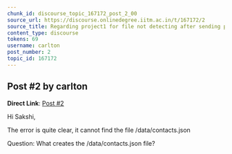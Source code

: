 ```yaml
---
chunk_id: discourse_topic_167172_post_2_00
source_url: https://discourse.onlinedegree.iitm.ac.in/t/167172/2
source_title: Regarding project1 for file not detecting after sending post request
content_type: discourse
tokens: 69
username: carlton
post_number: 2
topic_id: 167172
---
```


## Post #2 by carlton

**Direct Link**: [Post #2](https://discourse.onlinedegree.iitm.ac.in/t/167172/2)

Hi Sakshi,

The error is quite clear, it cannot find the file /data/contacts.json

Question: What creates the /data/contacts.json file?

